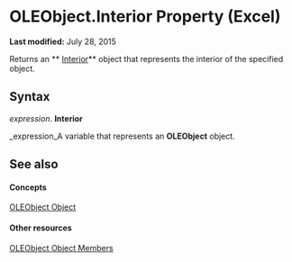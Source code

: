 
# OLEObject.Interior Property (Excel)

 **Last modified:** July 28, 2015

Returns an  ** [Interior](37c79831-2cac-69fd-10ee-6d5415ed338b.md)** object that represents the interior of the specified object.

## Syntax

 _expression_. **Interior**

 _expression_A variable that represents an  **OLEObject** object.


## See also


#### Concepts


 [OLEObject Object](bc3ef12d-1531-6c21-71ab-3df6bb851f3b.md)
#### Other resources


 [OLEObject Object Members](fcee0a0a-a270-9f03-37f6-eb5989797bba.md)
